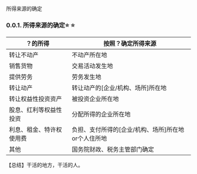 所得来源的确定

### 0.0.1. 所得来源的确定:star: :star: 

| ？的所得                 | 按照？确定所得来源                                  |
|--------------------------|-----------------------------------------------------|
| 转让不动产               | 不动产所在地                                        |
| 销售货物                 | 交易活动发生地                                      |
| 提供劳务                 | 劳务发生地                                          |
| 转让动产                 | 转让动产的[企业/机构、场所]所在地                   |
| 转让权益性投资资产       | 被投资企业所在地                                    |
| 股息、红利等权益性投资   | 分配所得的企业所在地                                |
| 利息、租金、特许权使用费 | 负担、支付所得的[企业/机构、场所]所在地or个人住所地 |
| 其他                     | 国务院财政、税务主管部门确定                        |

【总结】干活的地方，干活的人。
